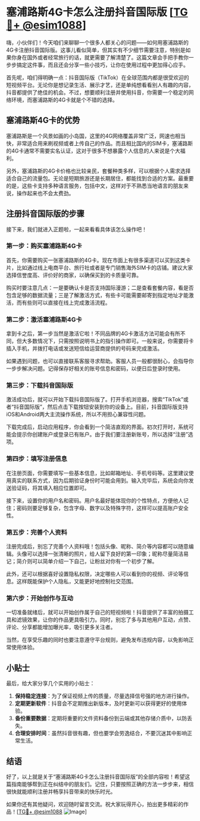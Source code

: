 # 塞浦路斯4G卡怎么注册抖音国际版 [[TG💪+ @esim1088](https://t.me/s/esim1088)]

嗨，小伙伴们！今天咱们来聊聊一个很多人都关心的问题——如何用塞浦路斯的4G卡注册抖音国际版。这事儿看似简单，但其实有不少细节需要注意，特别是如果你身在国外或者经常旅行的话，就更需要了解清楚了。这篇文章会手把手教你一步步搞定这件事，而且还会分享一些小技巧，让你在使用过程中更加得心应手。

首先呢，咱们得明确一点：抖音国际版（TikTok）在全球范围内都是很受欢迎的短视频平台。无论你是想记录生活、展示才艺，还是单纯想看看别人有趣的内容，抖音都提供了绝佳的机会。不过，想要顺利注册并使用抖音，你需要一个稳定的网络环境，而塞浦路斯的4G卡就是个不错的选择。

## 塞浦路斯4G卡的优势

塞浦路斯是一个风景如画的小岛国，这里的4G网络覆盖非常广泛，网速也相当快，非常适合用来刷视频或者上传自己的作品。而且相比国内的SIM卡，塞浦路斯的4G卡通常不需要实名认证，这对于很多不想暴露个人信息的人来说是个大福利。

另外，塞浦路斯的4G卡价格也比较亲民，套餐种类多样，可以根据个人需求选择适合自己的流量包。无论是短期旅游还是长期居住，都能找到合适的方案。最重要的是，这些卡支持多种语言服务，包括中文，这样对于不熟悉当地语言的朋友来说，操作起来也不会太费劲。

## 注册抖音国际版的步骤

接下来，我们就进入正题啦，一起来看看具体该怎么操作吧！

### 第一步：购买塞浦路斯4G卡

首先，你需要购买一张塞浦路斯的4G卡。现在市面上有很多渠道可以买到这类卡片，比如通过线上电商平台、旅行社或者是专门销售海外SIM卡的店铺。建议大家选择信誉度高、评价好的商家，以确保买到的卡质量可靠。

购买时要注意几点：一是要确认卡是否支持国际漫游；二是查看套餐内容，看是否包含足够的数据流量；三是了解激活方式，有些卡可能需要邮寄到指定地址才能激活，而有些则可以直接在线上完成激活流程。

### 第二步：激活塞浦路斯4G卡

拿到卡之后，第一步当然是激活它啦！不同品牌的4G卡激活方法可能会有所不同，但大多数情况下，只需按照说明书上的指引操作即可。一般来说，你需要将卡插入手机，并拨打电话或发送短信给运营商提供的号码来完成激活。

如果遇到问题，也可以直接联系客服寻求帮助。客服人员一般都很耐心，会指导你一步步解决问题。记得保存好相关的账号信息和密码，以便日后登录时使用。

### 第三步：下载抖音国际版

激活成功后，就可以开始下载抖音国际版了。打开手机浏览器，搜索“TikTok”或者“抖音国际版”，然后点击下载按钮安装到你的设备上。目前，抖音国际版支持iOS和Android两大主流操作系统，所以不用担心兼容性问题。

下载完成后，启动应用程序，你会看到一个简洁直观的界面。初次打开时，系统可能会提示你创建账户或登录已有账户。由于我们要注册新账号，所以选择“注册”选项。

### 第四步：填写注册信息

在注册页面，你需要填写一些基本信息，比如邮箱地址、手机号码等。这里建议使用真实的联系方式，因为后期验证身份时可能会用到。输入完毕后，系统会向你发送验证码，将其填入相应位置即可。

接下来，设置你的用户名和密码。用户名最好能体现你的个性特点，方便他人记住；密码则要足够复杂，包含字母、数字以及特殊字符，这样可以提高账户安全性。

### 第五步：完善个人资料

注册完成后，别忘了完善个人资料哦！包括头像、昵称、简介等内容都可以随意编辑。头像可以选择一张清晰的照片，给人留下良好的第一印象；昵称尽量简洁易记；简介则可以简单介绍一下自己，让粉丝对你有一个初步了解。

此外，还可以根据喜好设置隐私权限，决定哪些人可以看到你的视频、评论等信息。这样既能保护个人隐私，又能更好地控制社交范围。

### 第六步：开始创作与互动

一切准备就绪后，就可以开始创作属于自己的短视频啦！抖音提供了丰富的拍摄工具和滤镜效果，让你的作品更具吸引力。同时，别忘了多与其他用户互动，点赞、评论、分享都能增加曝光率，吸引更多关注者。

当然，在享受乐趣的同时也要注意遵守平台规则，避免发布违规内容，以免影响正常使用体验。

## 小贴士

最后，给大家分享几个实用的小贴士：

1. **保持稳定连接**：为了保证视频上传的质量，尽量选择信号强的地方进行操作。
2. **定期更新软件**：抖音会不定期推出新版本，及时更新可以获得更好的使用体验。
3. **备份重要数据**：定期将重要的文件资料备份到云端或其他存储介质中，以防丢失。
4. **合理安排时间**：虽然抖音很有趣，但也要学会劳逸结合，不要沉迷其中影响正常生活。

## 结语

好了，以上就是关于“塞浦路斯4G卡怎么注册抖音国际版”的全部内容啦！希望这篇指南能够帮到正在纠结中的朋友们。记住，只要按照正确的方法一步步来，相信很快就能顺利注册并畅享抖音带来的快乐时光。

如果你还有其他疑问，欢迎随时留言交流。祝大家玩得开心，拍出更多精彩的作品！[[TG💪+ @esim1088](https://t.me/s/esim1088) ![Image](https://i.postimg.cc/4NQfJmqS/Snipaste-2025-05-13-00-14-12.png)]